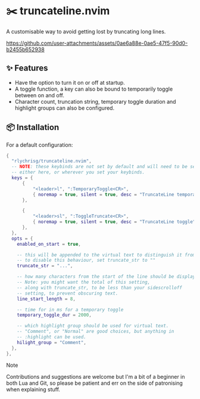 # ✂️  truncateline.nvim

A customisable way to avoid getting lost by truncating long lines.

https://github.com/user-attachments/assets/0ae6a88e-0ae5-47f5-90d0-b2455b652938

## ✨ Features

+ Have the option to turn it on or off at startup.
+ A toggle function, a key can also be bound to temporarily toggle between on and off.
+ Character count, truncation string, temporary toggle duration and highlight groups can also be configured.

## 📦 Installation

For a default configuration:

```lua
{
  "rlychrisg/truncateline.nvim",
  -- NOTE: these keybinds are not set by default and will need to be set
  -- either here, or wherever you set your keybinds.
  keys = {
      {
          "<leader>l", ":TemporaryToggle<CR>",
          { noremap = true, silent = true, desc = "TruncateLine temporary toggle" },
      },

      {
          "<leader>sl", ":ToggleTruncate<CR>",
          { noremap = true, silent = true, desc = "TruncateLine toggle" },
      },
  },
  opts = {
    enabled_on_start = true,

    -- this will be appended to the virtual text to distinguish it from the actual text
    -- to disable this behaviour, set truncate_str to ""
    truncate_str = "...",

    -- how many characters from the start of the line should be displayed
    -- Note: you might want the total of this setting,
    -- along with truncate_str, to be less than your sidescrolloff
    -- setting, to prevent obscuring text.
    line_start_length = 8,

    -- time for in ms for a temporary toggle
    temporary_toggle_dur = 2000,

    -- which highlight group should be used for virtual text.
    -- "Comment", or "Normal" are good choices, but anything in
    -- :highlight can be used.
    hilight_group = "Comment",
  },
},
```

> [!NOTE]
> Contributions and suggestions are welcome but I'm a bit of a beginner in both Lua and Git, so please be patient and err on the side of patronising when explaining stuff.
